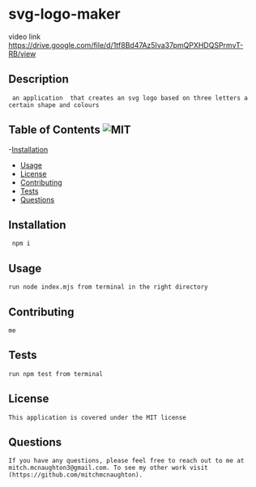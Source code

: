 # svg-logo-maker
 video link https://drive.google.com/file/d/1tf8Bd47Az5Iva37pmQPXHDQSPrmvT-RB/view
## Description
     an application  that creates an svg logo based on three letters a certain shape and colours  
        
## Table of Contents ![MIT](https://img.shields.io/badge/License-MIT-yellow.svg)
   -[Installation](#installation)
   - [Usage](#usage)
   - [License](#license)
   - [Contributing](#contributing)
   - [Tests](#tests)
   - [Questions](#questions) 
        
## Installation
     npm i
        
## Usage
    run node index.mjs from terminal in the right directory
        
## Contributing
    me
        
## Tests
    run npm test from terminal
    
## License
    This application is covered under the MIT license
        
## Questions
    If you have any questions, please feel free to reach out to me at mitch.mcnaughton3@gmail.com. To see my other work visit (https://github.com/mitchmcnaughton).
